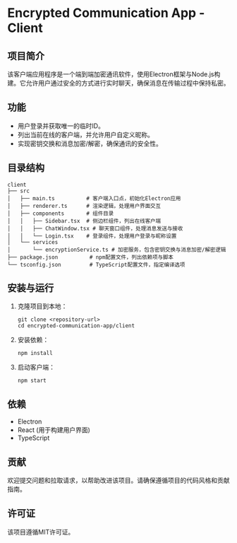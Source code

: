 # Encrypted Communication App - Client

## 项目简介
该客户端应用程序是一个端到端加密通讯软件，使用Electron框架与Node.js构建。它允许用户通过安全的方式进行实时聊天，确保消息在传输过程中保持私密。

## 功能
- 用户登录并获取唯一的临时ID。
- 列出当前在线的客户端，并允许用户自定义昵称。
- 实现密钥交换和消息加密/解密，确保通讯的安全性。

## 目录结构
```
client
├── src
│   ├── main.ts          # 客户端入口点，初始化Electron应用
│   ├── renderer.ts      # 渲染逻辑，处理用户界面交互
│   ├── components       # 组件目录
│   │   ├── Sidebar.tsx  # 侧边栏组件，列出在线客户端
│   │   ├── ChatWindow.tsx # 聊天窗口组件，处理消息发送与接收
│   │   └── Login.tsx    # 登录组件，处理用户登录与昵称设置
│   └── services
│       └── encryptionService.ts # 加密服务，包含密钥交换与消息加密/解密逻辑
├── package.json          # npm配置文件，列出依赖项与脚本
└── tsconfig.json         # TypeScript配置文件，指定编译选项
```

## 安装与运行
1. 克隆项目到本地：
   ```
   git clone <repository-url>
   cd encrypted-communication-app/client
   ```

2. 安装依赖：
   ```
   npm install
   ```

3. 启动客户端：
   ```
   npm start
   ```

## 依赖
- Electron
- React (用于构建用户界面)
- TypeScript

## 贡献
欢迎提交问题和拉取请求，以帮助改进该项目。请确保遵循项目的代码风格和贡献指南。

## 许可证
该项目遵循MIT许可证。